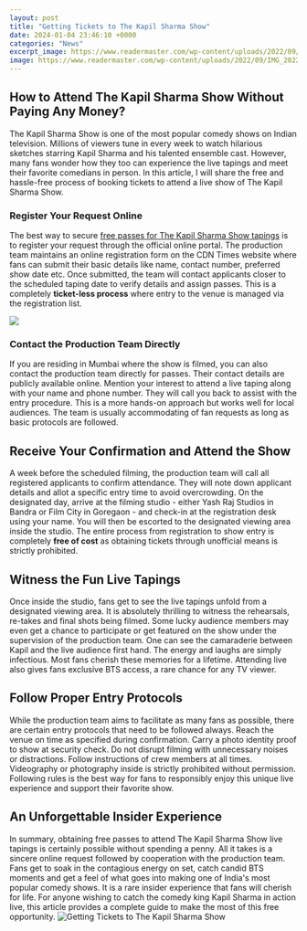 ```yaml
---
layout: post
title: "Getting Tickets to The Kapil Sharma Show"
date: 2024-01-04 23:46:10 +0000
categories: "News"
excerpt_image: https://www.readermaster.com/wp-content/uploads/2022/09/IMG_20221008_130441.jpg
image: https://www.readermaster.com/wp-content/uploads/2022/09/IMG_20221008_130441.jpg
---
```


## How to Attend The Kapil Sharma Show Without Paying Any Money?
The Kapil Sharma Show is one of the most popular comedy shows on Indian television. Millions of viewers tune in every week to watch hilarious sketches starring Kapil Sharma and his talented ensemble cast. However, many fans wonder how they too can experience the live tapings and meet their favorite comedians in person. In this article, I will share the free and hassle-free process of booking tickets to attend a live show of The Kapil Sharma Show.
### Register Your Request Online
The best way to secure [free passes for The Kapil Sharma Show tapings](https://yt.io.vn/collection/ager) is to register your request through the official online portal. The production team maintains an online registration form on the CDN Times website where fans can submit their basic details like name, contact number, preferred show date etc. Once submitted, the team will contact applicants closer to the scheduled taping date to verify details and assign passes. This is a completely **ticket-less process** where entry to the venue is managed via the registration list.

![](https://diphupoly.in/wp-content/uploads/2022/07/The-Kapil-Sharma-Show-Entry-Tickets-1024x576.jpg)
### Contact the Production Team Directly 
If you are residing in Mumbai where the show is filmed, you can also contact the production team directly for passes. Their contact details are publicly available online. Mention your interest to attend a live taping along with your name and phone number. They will call you back to assist with the entry procedure. This is a more hands-on approach but works well for local audiences. The team is usually accommodating of fan requests as long as basic protocols are followed.
## Receive Your Confirmation and Attend the Show
A week before the scheduled filming, the production team will call all registered applicants to confirm attendance. They will note down applicant details and allot a specific entry time to avoid overcrowding. On the designated day, arrive at the filming studio - either Yash Raj Studios in Bandra or Film City in Goregaon - and check-in at the registration desk using your name. You will then be escorted to the designated viewing area inside the studio. The entire process from registration to show entry is completely **free of cost** as obtaining tickets through unofficial means is strictly prohibited.
## Witness the Fun Live Tapings  
Once inside the studio, fans get to see the live tapings unfold from a designated viewing area. It is absolutely thrilling to witness the rehearsals, re-takes and final shots being filmed. Some lucky audience members may even get a chance to participate or get featured on the show under the supervision of the production team. One can see the camaraderie between Kapil and the live audience first hand. The energy and laughs are simply infectious. Most fans cherish these memories for a lifetime. Attending live also gives fans exclusive BTS access, a rare chance for any TV viewer.
## Follow Proper Entry Protocols 
While the production team aims to facilitate as many fans as possible, there are certain entry protocols that need to be followed always. Reach the venue on time as specified during confirmation. Carry a photo identity proof to show at security check. Do not disrupt filming with unnecessary noises or distractions. Follow instructions of crew members at all times. Videography or photography inside is strictly prohibited without permission. Following rules is the best way for fans to responsibly enjoy this unique live experience and support their favorite show.
## An Unforgettable Insider Experience  
In summary, obtaining free passes to attend The Kapil Sharma Show live tapings is certainly possible without spending a penny. All it takes is a sincere online request followed by cooperation with the production team. Fans get to soak in the contagious energy on set, catch candid BTS moments and get a feel of what goes into making one of India's most popular comedy shows. It is a rare insider experience that fans will cherish for life. For anyone wishing to catch the comedy king Kapil Sharma in action live, this article provides a complete guide to make the most of this free opportunity.
![Getting Tickets to The Kapil Sharma Show](https://www.readermaster.com/wp-content/uploads/2022/09/IMG_20221008_130441.jpg)